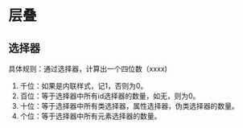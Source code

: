 # 层叠
## 选择器
 具体规则：通过选择器，计算出一个四位数（xxxx)
 1. 千位：如果是内联样式，记1，否则为0。
 2. 百位：等于选择器中所有id选择器的数量，如无，则为0。
 3. 十位：等于选择器中所有类选择器，属性选择器，伪类选择器的数量。
 4. 个位：等于选择器中所有元素选择器的数量。